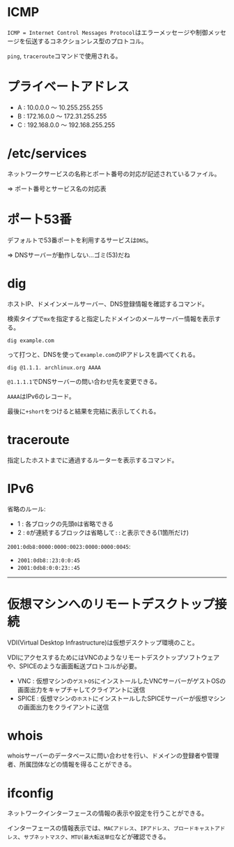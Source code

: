 # ICMP

`ICMP = Internet Control Messages Protocol`はエラーメッセージや制御メッセージを伝送するコネクションレス型のプロトコル。

`ping`, `traceroute`コマンドで使用される。

# プライベートアドレス

- A : 10.0.0.0 〜 10.255.255.255
- B : 172.16.0.0 〜 172.31.255.255
- C : 192.168.0.0 〜 192.168.255.255

# /etc/services

ネットワークサービスの名称とポート番号の対応が記述されているファイル。

=> ポート番号とサービス名の対応表

# ポート53番

デフォルトで53番ポートを利用するサービスは`DNS`。

=> DNSサーバーが動作しない...ゴミ(53)だね

# dig

ホストIP、ドメインメールサーバー、DNS登録情報を確認するコマンド。

検索タイプで`mx`を指定すると指定したドメインのメールサーバー情報を表示する。

```
dig example.com
```

って打つと、DNSを使って`example.com`のIPアドレスを調べてくれる。

```
dig @1.1.1. archlinux.org AAAA
```

`@1.1.1.1`でDNSサーバーの問い合わせ先を変更できる。

`AAAA`はIPv6のレコード。

最後に`+short`をつけると結果を完結に表示してくれる。

# traceroute

指定したホストまでに通過するルーターを表示するコマンド。

# IPv6

省略のルール:

- 1 : 各ブロックの先頭`0`は省略できる
- 2 : `0`が連続するブロックは省略して`::`と表示できる(1箇所だけ)

`2001:0db8:0000:0000:0023:0000:0000:0045`:

- `2001:0db8::23:0:0:45`
- `2001:0db8:0:0:23::45`

---

# 仮想マシンへのリモートデスクトップ接続

VDI(Virtual Desktop Infrastructure)は仮想デスクトップ環境のこと。

VDIにアクセスするためにはVNCのようなリモートデスクトップソフトウェアや、SPICEのような画面転送プロトコルが必要。

- VNC : 仮想マシンの`ゲストOS`にインストールしたVNCサーバーがゲストOSの画面出力をキャプチャしてクライアントに送信
- SPICE : 仮想マシンの`ホスト`にインストールしたSPICEサーバーが仮想マシンの画面出力をクライアントに送信

# whois

whoisサーバーのデータベースに問い合わせを行い、ドメインの登録者や管理者、所属団体などの情報を得ることができる。

# ifconfig

ネットワークインターフェースの情報の表示や設定を行うことができる。

インターフェースの情報表示では、`MACアドレス`、`IPアドレス`、`ブロードキャストアドレス`、`サブネットマスク`、`MTU(最大転送単位`などが確認できる。

